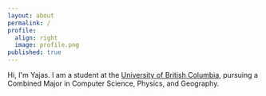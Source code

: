 ```yaml
---
layout: about
permalink: /
profile:
  align: right
  image: profile.png
published: true
---
```


Hi, I'm Yajas. I am a student at the [University of British Columbia](https://www.ubc.ca/), pursuing a Combined Major in Computer Science, Physics, and Geography. 
